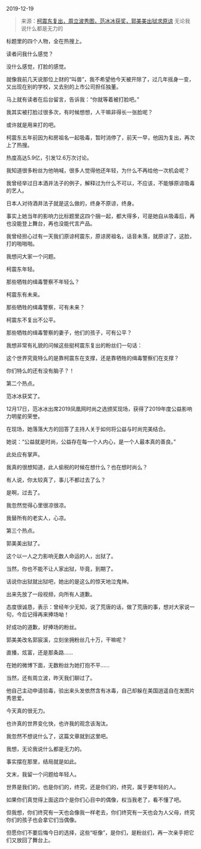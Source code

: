 2019-12-19

> 来源：[柯震东复出，周立波秀图，范冰冰获奖，郭美美出狱求原谅](http://mp.weixin.qq.com/s?__biz=MzU3NDc5Nzc0NQ==&mid=2247486114&idx=2&sn=5b0f20ed49618f46038890a8f5d9ef2a&chksm=fd2da87cca5a216ab6865e2e06dcb9551a568aaec19a3d7aaecae784dbed054109e647d88812&scene=27#wechat_redirect)
> 无论我说什么都是无力的

标题里的四个人物，全在热搜上。

  

读者问我什么感觉？

  

没什么感觉，打脸的感觉。

  

就像我前几天说那位上财的“叫兽”，我不希望他今天被开除了，过几年摇身一变，又出现在别的学校，又去别的上市公司担任独董。

  

马上就有读者在后台留言，告诉我：“你就等着被打脸吧。”

  

我其实被打脸过很多次，有时候想想，人干嘛非得长一张脸呢？

  

或许就是用来打的吧。

  

柯震东五年前因为和房祖名一起吸毒，暂时消停了，前天一早，他因为复出，再次上了热搜。

  

热度高达5.9亿，引发12.6万次讨论。

  

我知道很多粉丝为他呐喊，很多人觉得他还年轻，为什么不再给他一次机会呢？

  

我曾经举过日本酒井法子的例子，解释过为什么不可以，不应该，不能够原谅吸毒的艺人。

  

日本人对待酒井法子就是这么做的，终身不原谅，终身。

  

事实上她当年的影响力比标题里这四个捆一起，都大得多，可是她自从吸毒后，再也没能登上舞台，再也没能代言产品。

  

我曾经担心过有一天我们原谅柯震东，原谅房祖名，话音未落，就原谅了，这脸，打的啪啪啪。

  

我想问大家一个问题。

  

柯震东年轻。

  

那些牺牲的缉毒警察不年轻么？

  

柯震东有未来。

  

那些牺牲的缉毒警察，可有未来？

  

柯震东不复出不公平。

  

那些牺牲的缉毒警察的妻子，他们的孩子，可有公平？

  

我想非常有礼貌的问候这些挺柯震东复出的粉丝们一句话：

  

这个世界究竟特么的是靠柯震东在支撑，还是靠牺牲的缉毒警察们在支撑？

  

你们特么的还有没有脑子？！

  

第二个热点。

  

范冰冰获奖了。

  

12月17日，范冰冰出席2019凤凰网时尚之选颁奖现场，获得了2019年度公益影响力明星的荣誉。

  

在现场，她落落大方的回答了主持人关于如何将公益与时尚完美结合。

  

她说：“公益就是时尚，公益存在每一个人内心，是一个人最本真的善良。”

  

此处应有掌声。

  

我真的很想知道，此人偷税的时候在想什么？也在想时尚么？

  

有人说，你太较真了，事儿不都过去了么？

  

是啊，过去了。

  

我忽然觉得心里很凉很凉。

  

我替所有的老实人，心凉。  

  

第三个热点。

  

郭美美出狱了。

  

这个以一人之力影响无数人命运的人，出狱了。

  

当然，你也不能不让人家出狱，毕竟，到期了。

  

话说你出狱就出狱吧，她出的是这么的惊天地泣鬼神。

  

出来先放了一段视频，向所有人道歉。

  

态度很诚恳，表示：曾经年少无知，说了荒唐的话，做了荒唐的事，想对大家说一句，今后记得再来捧场呦！

  

好成功的道歉，好捧场的粉丝。

  

郭美美改名郭宸溪，立刻坐拥粉丝几十万，干嘛呢？

  

直播，炫富，还是那条路......

  

在她的微博下面，无数粉丝为她打抱不平......

  

当然，还有周立波，昨天我们聊过了。

  

他自己主动申请验毒，验出来头发依然含有冰毒，自己却躲在美国逍遥自在发图片秀恩爱。

  

今天真的很无力。

  

也许真的世界变化快，也许我的观念该淘汰。

  

我忽然不想说什么了，这篇文章就到这里吧。

  

我想，无论我说什么都是无力的。

  

事实摆在那里，结局就是如此。

  

文末，我留一个问题给年轻人。

  

世界是我们的，也是你们的，终究，还是你们的，终究，属于更年轻的人。

  

如果你们真觉得上面这四个是你们心目中的偶像，权当我老了，看不懂了吧。

  

但我想，你们终究有一天也会像我一样老去，你们终究有一天也会为人父母，终究你们的孩子也会拿它们当偶像。

  

但愿你们不要后悔今日的选择，这些“呕像”，是你们，是粉丝们，再一次亲手把它们又放回了舞台上。  

